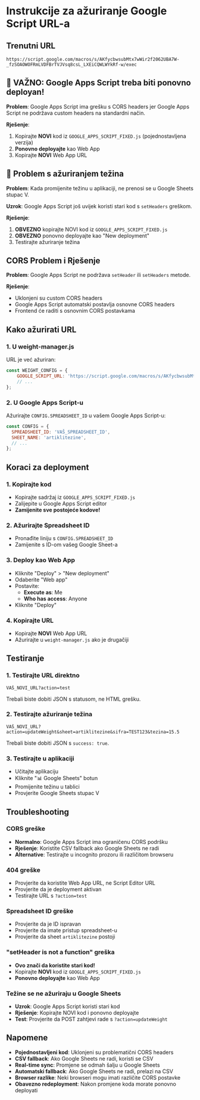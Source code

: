 # Instrukcije za ažuriranje Google Script URL-a

## Trenutni URL
```
https://script.google.com/macros/s/AKfycbwsubMtx7wWir2f2062UBA7W-_fzSOAOWOFRmLVDFBrTVJVsq8csL_LXEiCQWLWYkRf-w/exec
```

## 🚨 VAŽNO: Google Apps Script treba biti ponovno deployan!

**Problem**: Google Apps Script ima grešku s CORS headers jer Google Apps Script ne podržava custom headers na standardni način.

**Rješenje**: 
1. Kopirajte **NOVI** kod iz `GOOGLE_APPS_SCRIPT_FIXED.js` (pojednostavljena verzija)
2. **Ponovno deployajte** kao Web App
3. Kopirajte **NOVI** Web App URL

## 🔧 Problem s ažuriranjem težina

**Problem**: Kada promijenite težinu u aplikaciji, ne prenosi se u Google Sheets stupac V.

**Uzrok**: Google Apps Script još uvijek koristi stari kod s `setHeaders` greškom.

**Rješenje**: 
1. **OBVEZNO** kopirajte NOVI kod iz `GOOGLE_APPS_SCRIPT_FIXED.js`
2. **OBVEZNO** ponovno deployajte kao "New deployment"
3. Testirajte ažuriranje težina

## CORS Problem i Rješenje

**Problem**: Google Apps Script ne podržava `setHeader` ili `setHeaders` metode.

**Rješenje**: 
- Uklonjeni su custom CORS headers
- Google Apps Script automatski postavlja osnovne CORS headers
- Frontend će raditi s osnovnim CORS postavkama

## Kako ažurirati URL

### 1. U weight-manager.js
URL je već ažuriran:
```javascript
const WEIGHT_CONFIG = {
    GOOGLE_SCRIPT_URL: 'https://script.google.com/macros/s/AKfycbwsubMtx7wWir2f2062UBA7W-_fzSOAOWOFRmLVDFBrTVJVsq8csL_LXEiCQWLWYkRf-w/exec',
    // ...
};
```

### 2. U Google Apps Script-u
Ažurirajte `CONFIG.SPREADSHEET_ID` u vašem Google Apps Script-u:
```javascript
const CONFIG = {
  SPREADSHEET_ID: 'VAŠ_SPREADSHEET_ID',
  SHEET_NAME: 'artiklitezine',
  // ...
};
```

## Koraci za deployment

### 1. Kopirajte kod
- Kopirajte sadržaj iz `GOOGLE_APPS_SCRIPT_FIXED.js`
- Zalijepite u Google Apps Script editor
- **Zamijenite sve postojeće kodove!**

### 2. Ažurirajte Spreadsheet ID
- Pronađite liniju s `CONFIG.SPREADSHEET_ID`
- Zamijenite s ID-om vašeg Google Sheet-a

### 3. Deploy kao Web App
- Kliknite "Deploy" > "New deployment"
- Odaberite "Web app"
- Postavite:
  - **Execute as**: Me
  - **Who has access**: Anyone
- Kliknite "Deploy"

### 4. Kopirajte URL
- Kopirajte **NOVI** Web App URL
- Ažurirajte u `weight-manager.js` ako je drugačiji

## Testiranje

### 1. Testirajte URL direktno
```
VAŠ_NOVI_URL?action=test
```
Trebali biste dobiti JSON s statusom, ne HTML grešku.

### 2. Testirajte ažuriranje težina
```
VAŠ_NOVI_URL?action=updateWeight&sheet=artiklitezine&sifra=TEST123&tezina=15.5
```
Trebali biste dobiti JSON s `success: true`.

### 3. Testirajte u aplikaciji
- Učitajte aplikaciju
- Kliknite "📊 Google Sheets" botun
- Promijenite težinu u tablici
- Provjerite Google Sheets stupac V

## Troubleshooting

### CORS greške
- **Normalno**: Google Apps Script ima ograničenu CORS podršku
- **Rješenje**: Koristite CSV fallback ako Google Sheets ne radi
- **Alternative**: Testirajte u incognito prozoru ili različitom browseru

### 404 greške
- Provjerite da koristite Web App URL, ne Script Editor URL
- Provjerite da je deployment aktivan
- Testirajte URL s `?action=test`

### Spreadsheet ID greške
- Provjerite da je ID ispravan
- Provjerite da imate pristup spreadsheet-u
- Provjerite da sheet `artiklitezine` postoji

### "setHeader is not a function" greška
- **Ovo znači da koristite stari kod!**
- Kopirajte **NOVI** kod iz `GOOGLE_APPS_SCRIPT_FIXED.js`
- **Ponovno deployajte** kao Web App

### Težine se ne ažuriraju u Google Sheets
- **Uzrok**: Google Apps Script koristi stari kod
- **Rješenje**: Kopirajte NOVI kod i ponovno deployajte
- **Test**: Provjerite da POST zahtjevi rade s `?action=updateWeight`

## Napomene

- **Pojednostavljeni kod**: Uklonjeni su problematični CORS headers
- **CSV fallback**: Ako Google Sheets ne radi, koristi se CSV
- **Real-time sync**: Promjene se odmah šalju u Google Sheets
- **Automatski fallback**: Ako Google Sheets ne radi, prelazi na CSV
- **Browser razlike**: Neki browseri mogu imati različite CORS postavke
- **Obavezno redeployment**: Nakon promjene koda morate ponovno deployati 